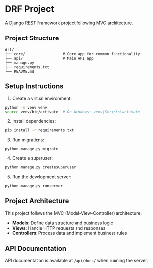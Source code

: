 # DRF Project

A Django REST Framework project following MVC architecture.

## Project Structure

```
drf/
├── core/                 # Core app for common functionality
├── api/                  # Main API app
├── manage.py
├── requirements.txt
└── README.md
```

## Setup Instructions

1. Create a virtual environment:
```bash
python -m venv venv
source venv/bin/activate  # On Windows: venv\Scripts\activate
```

2. Install dependencies:
```bash
pip install -r requirements.txt
```

3. Run migrations:
```bash
python manage.py migrate
```

4. Create a superuser:
```bash
python manage.py createsuperuser
```

5. Run the development server:
```bash
python manage.py runserver
```

## Project Architecture

This project follows the MVC (Model-View-Controller) architecture:

- **Models**: Define data structure and business logic
- **Views**: Handle HTTP requests and responses
- **Controllers**: Process data and implement business rules

## API Documentation

API documentation is available at `/api/docs/` when running the server. 